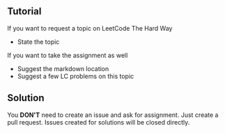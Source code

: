 ## Tutorial

If you want to request a topic on LeetCode The Hard Way

- State the topic

If you want to take the assignment as well

- Suggest the markdown location
- Suggest a few LC problems on this topic

## Solution

You **DON'T** need to create an issue and ask for assignment. Just create a pull request. Issues created for solutions will be closed directly.
